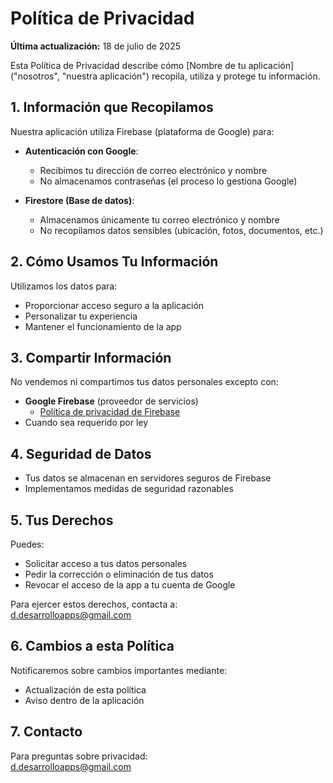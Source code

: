# Política de Privacidad

**Última actualización:** 18 de julio de 2025

Esta Política de Privacidad describe cómo [Nombre de tu aplicación] ("nosotros", "nuestra aplicación") recopila, utiliza y protege tu información.

## 1. Información que Recopilamos

Nuestra aplicación utiliza Firebase (plataforma de Google) para:

- **Autenticación con Google**:
  - Recibimos tu dirección de correo electrónico y nombre
  - No almacenamos contraseñas (el proceso lo gestiona Google)

- **Firestore (Base de datos)**:
  - Almacenamos únicamente tu correo electrónico y nombre
  - No recopilamos datos sensibles (ubicación, fotos, documentos, etc.)

## 2. Cómo Usamos Tu Información

Utilizamos los datos para:
- Proporcionar acceso seguro a la aplicación
- Personalizar tu experiencia
- Mantener el funcionamiento de la app

## 3. Compartir Información

No vendemos ni compartimos tus datos personales excepto con:
- **Google Firebase** (proveedor de servicios)
  - [Política de privacidad de Firebase](https://firebase.google.com/support/privacy)
- Cuando sea requerido por ley

## 4. Seguridad de Datos

- Tus datos se almacenan en servidores seguros de Firebase
- Implementamos medidas de seguridad razonables

## 5. Tus Derechos

Puedes:
- Solicitar acceso a tus datos personales
- Pedir la corrección o eliminación de tus datos
- Revocar el acceso de la app a tu cuenta de Google

Para ejercer estos derechos, contacta a:  
[d.desarrolloapps@gmail.com](mailto:d.desarrolloapps@gmail.com)

## 6. Cambios a esta Política

Notificaremos sobre cambios importantes mediante:
- Actualización de esta política
- Aviso dentro de la aplicación

## 7. Contacto

Para preguntas sobre privacidad:  
[d.desarrolloapps@gmail.com](mailto:d.desarrolloapps@gmail.com)